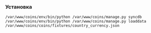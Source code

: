 ### Установка
    /var/www/coins/env/bin/python /var/www/coins/manage.py syncdb
    /var/www/coins/env/bin/python /var/www/coins/manage.py loaddata /var/www/coins/coins/fixtures/country_currency.json